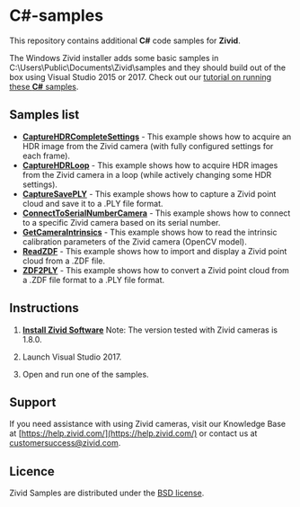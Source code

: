 # C#-samples

This repository contains additional **C#** code samples for **Zivid**.

The Windows Zivid installer adds some basic samples in C:\Users\Public\Documents\Zivid\samples and they should build out of the box using Visual Studio 2015 or 2017. Check out our [tutorial on running these **C#** samples](https://zivid.atlassian.net/wiki/spaces/ZividKB/pages/427340/C+Samples+with+Visual+Studio).

## Samples list

- [**CaptureHDRCompleteSettings**](https://github.com/zivid/csharp-extra-samples/blob/master/CaptureHDRCompleteSettings/CaptureHDRCompleteSettings/CaptureHDRCompleteSettings.cs) - This example shows how to acquire an HDR image from the Zivid camera (with fully configured settings for each frame).
- [**CaptureHDRLoop**](https://github.com/zivid/csharp-extra-samples/blob/master/CaptureHDRLoop/CaptureHDRLoop/CaptureHDRLoop.cs) - This example shows how to acquire HDR images from the Zivid camera in a loop (while actively changing some HDR settings).
- [**CaptureSavePLY**](https://github.com/zivid/csharp-extra-samples/blob/master/CaptureSavePLY/CaptureSavePLY/CaptureSavePLY.cs) - This example shows how to capture a Zivid point cloud and save it to a .PLY file format.
- [**ConnectToSerialNumberCamera**](https://github.com/zivid/csharp-extra-samples/blob/master/ConnectToSerialNumberCamera/ConnectToSerialNumberCamera/ConnectToSerialNumberCamera.cs) - This example shows how to connect to a specific Zivid camera based on its serial number.
- [**GetCameraIntrinsics**](https://github.com/zivid/csharp-extra-samples/blob/master/GetCameraIntrinsics/GetCameraIntrinsics/GetCameraIntrinsics.cs) - This example shows how to read the intrinsic calibration parameters of the Zivid camera (OpenCV model).
- [**ReadZDF**](https://github.com/zivid/csharp-extra-samples/blob/master/ReadZDF/ReadZDF/ReadZDF.cs) - This example shows how to import and display a Zivid point cloud from a .ZDF file.
- [**ZDF2PLY**](https://github.com/zivid/csharp-extra-samples/blob/master/ZDF2PLY/ZDF2PLY/ZDF2PLY.cs) - This example shows how to convert a Zivid point cloud from a .ZDF file format to a .PLY file format.

## Instructions

1. [**Install Zivid Software**](https://www.zivid.com/downloads)
Note: The version tested with Zivid cameras is 1.8.0.

2. Launch Visual Studio 2017.

3. Open and run one of the samples.

## Support
If you need assistance with using Zivid cameras, visit our Knowledge Base at [https://help.zivid.com/](https://help.zivid.com/) or contact us at [customersuccess@zivid.com](mailto:customersuccess@zivid.com).

## Licence
Zivid Samples are distributed under the [BSD license](LICENSE).